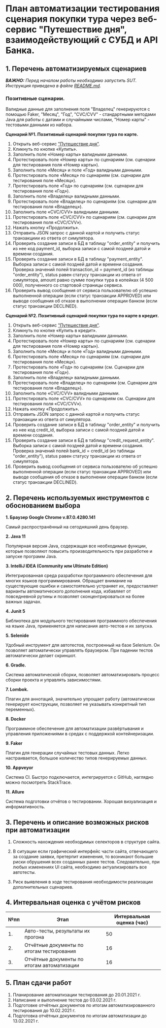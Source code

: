 # План автоматизации тестирования сценария покупки тура через веб-сервис "Путешествие дня", взаимодействующий с СУБД и API Банка.

## 1. Перечень автоматизируемых сценариев
***ВАЖНО:** Перед началом работы необходимо запустить SUT. Инструкция приведена в файле [README.md](https://github.com/komisuomi/QA_Diploma/blob/master/README.md)*.

### Позитивные сценарии.
Валидные данные для заполнения поля "Владелец" генерируются с помощью Faker, "Месяц", "Год", "CVC/CVV" - стандартными методами Java для работы с датами и случайными числами, "Номер карты" - тестовыми данными из набора.

**Сценарий №1. Позитивный сценарий покупки тура по карте.**
1. Открыть веб-сервис ["Путешествие дня"](http://localhost:8080/).
2. Кликнуть по кнопке «Купить».
3. Заполнить поле «Номер карты» валидными данными.
4. Протестировать поле «Номер карты» по сценариям (см. сценарии для тестирования поля «Номер карты»).
5. Заполнить поле «Месяц» и поле «Год» валидными данными.
6. Протестировать поле «Месяц» по сценариям (см. сценарии для тестирования поле «Месяц»).
7. Протестировать поле «Год» по сценариям (см. сценарии для тестирования поле «Год»).
8. Заполнить поле «Владелец» валидными данными.
9. Протестировать поле «Владелец» по сценариям (см. сценарии для тестирования поля «Владелец»).
10. Заполнить поле «CVC/CVV» валидными данными.
11. Протестировать поле «CVC/CVV» по сценариям (см. сценарии для тестирования поля «CVC/CVV»).
12. Нажать кнопку «Продолжить».
13. Отправить JSON запрос с данной картой и получить статус  транзакциии из ответа от симулятора.
14. Проверить создание записи в БД в таблицу "order_entity" и получить из нее код payment_id, выборка записи с самой поздней датой и времени создания.
15. Проверить создание записи в БД в таблицу "payment_entity". Выборка записи с самой поздней датой и времени создания. Проверка значений полей transaction_id = payment_id (из таблицы "order_entity"), status равен статусу транзакции из ответа от симулятора, amount равно сумме покупки тура в копейках (4 500 000), полученного со стартовой страницы сервиса.
16. Проверить вывод сообщения от сервиса пользователю об успешно выполненной операции (если статус транзакции APPROVED) или выводе сообщения об отказе в выполнении операции банком (если статус транзакции DECLINED).

**Сценарий №2. Позитивный сценарий покупки тура по карте в кредит.**
1. Открыть веб-сервис ["Путешествие дня"](http://localhost:8080/).
2. Кликнуть по кнопке «Купить в кредит».
3. Заполнить поле «Номер карты» валидными данными.
4. Протестировать поле «Номер карты» по сценариям (см. сценарии для тестирования поля «Номер карты»).
5. Заполнить поле «Месяц» и поле «Год» валидными данными.
6. Протестировать поле «Месяц» по сценариям (см. сценарии для тестирования поле «Месяц»).
7. Протестировать поле «Год» по сценариям (см. Сценарии для тестирования поле «Год»).
8. Заполнить поле «Владелец» валидными данными.
9. Протестировать поле «Владелец» по сценариям (см. Сценарии для тестирования поля «Владелец»).
10. Заполнить поле «CVC/CVV» валидными данными.
11. Протестировать поле «CVC/CVV» по сценариям см. Сценарии для тестирования поля «CVC/CVV»).
12. Нажать кнопку «Продолжить».
13. Отправить JSON запрос с данной картой и получить статус транзакции из ответа от симулятора.
14. Проверить создание записи в БД в таблицу "order_entity" и получить из нее код credit_id, выборка записи с самой поздней датой и времени создания.
15. Проверить создание записи в БД в таблицу "credit_request_entity". Выборка записи с самой поздней датой и времени создания. Проверка значений полей bank_id = credit_id (из таблицы "order_entity"), status равен статусу транзакции из ответа от симулятора.
16. Проверить вывод сообщения от сервиса пользователю об успешно выполненной операции (если статус транзакции APPROVED) или выводе сообщения об отказе в выполнении операции банком (если статус транзакции DECLINED).


## 2. Перечень используемых инструментов с обоснованием выбора

**1. Браузер Google Chrome v.87.0.4280.141**

Самый распространённый на сегодняшний день браузер.

**2. Java 11**

Популярная версия Java, содержащая все необходимые функции, которые позволяют повысить производительность при разработке и запуске программ Java.

**3. IntelliJ IDEA (Community или Ultimate Edition)**

Интегрированная среда разработки программного обеспечения для многих языков программирования. Обращает внимание на существующие ошибки и самостоятельно устраняет их, предоставляет варианты автоматического дополнения кода, избавляет от повседневной рутины и позволяет сконцентрироваться на более важных задачах.

**4. Junit 5**

Библиотека для модульного тестирования программного обеспечения на языке Java, применяется для написания авто-тестов и их запуска.

**5. Selenide**

Удобный инструмент для автотестов, построенный на базе Selenium. Он позволяет автоматически управлять браузером. При падении тестов автоматически делает скриншот.

**6. Gradle.**

Система автоматической сборки, позволяет автоматизировать процесс сборки проекта и управлять зависимостями.

**7. Lombok.**

Плагин для аннотаций, значительно упрощает работу (автоматически генерирует конструкции, позволяет не указывать конкретный тип переменных).

**8. Docker**

Программное обеспечение для автоматизации развёртывания и управления приложениями в средах с поддержкой контейнеризации.

**9. Faker**

Плагин для генерации случайных тестовых данных. Легко настраивается, большое количество типов генерируемых данных.

**10. Appveyor**

Система CI. Быстро подключается, интегрируется с GitHub, наглядно можно посмотреть StackTrace.

**11. Allure**

Система подготовки отчётов о тестировании. Хорошая визуализация и информативность.

## 3. Перечень и описание возможных рисков при автоматизации

1. Сложность нахождения необходимых селекторов в структуре сайта.

2. В ситуации если графический интерфейс части сайта, отвечающего за создание заявки, претерпит изменения, то возникают большие риски обрушения всех созданных ранее тестов. Следовательно, при любых изменениях UI сайта, необходимо актуализировать все автотесты.

3. Риск выявления в ходе тестирования необходимости реализации дополнительных сценариев.

## 4. Интервальная оценка с учётом рисков 
№пп | Этап  |Интервальная оценка (час)
--- | --- | ---
1.|Авто-тесты, результаты их прогона| 50
2.|Отчётные документы по итогам тестирования| 16
3.|Отчётные документы по итогам автоматизации| 16

## 5. План сдачи работ 
1. Планирование автоматизации тестирования до 20.01.2021 г.	
2. Написание и выполнение тестов до 03.02.2021 г.
3. Подготовке отчётных документов по итогам автоматизированного тестирования до 10.02.2021 г.
4. Подготовка отчётных документов по итогам автоматизации до 13.02.2021 г.
